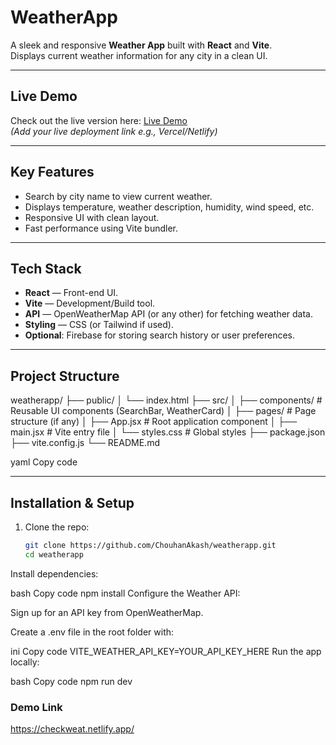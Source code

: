# WeatherApp

A sleek and responsive **Weather App** built with **React** and **Vite**.  
Displays current weather information for any city in a clean UI.

---

##  Live Demo

Check out the live version here: [Live Demo](#)  
*(Add your live deployment link e.g., Vercel/Netlify)*

---

##  Key Features

-  Search by city name to view current weather.
-  Displays temperature, weather description, humidity, wind speed, etc.
-  Responsive UI with clean layout.
-  Fast performance using Vite bundler.

---

##  Tech Stack

- **React** — Front-end UI.
- **Vite** — Development/Build tool.
- **API** — OpenWeatherMap API (or any other) for fetching weather data.
- **Styling** — CSS (or Tailwind if used).
- **Optional**: Firebase for storing search history or user preferences.

---

##  Project Structure

weatherapp/
├── public/
│ └── index.html
├── src/
│ ├── components/ # Reusable UI components (SearchBar, WeatherCard)
│ ├── pages/ # Page structure (if any)
│ ├── App.jsx # Root application component
│ ├── main.jsx # Vite entry file
│ └── styles.css # Global styles
├── package.json
├── vite.config.js
└── README.md

yaml
Copy code

---

##  Installation & Setup

1. Clone the repo:
   ```bash
   git clone https://github.com/ChouhanAkash/weatherapp.git
   cd weatherapp
Install dependencies:

bash
Copy code
npm install
Configure the Weather API:

Sign up for an API key from OpenWeatherMap.

Create a .env file in the root folder with:

ini
Copy code
VITE_WEATHER_API_KEY=YOUR_API_KEY_HERE
Run the app locally:

bash
Copy code
npm run dev

### Demo Link 
https://checkweat.netlify.app/

